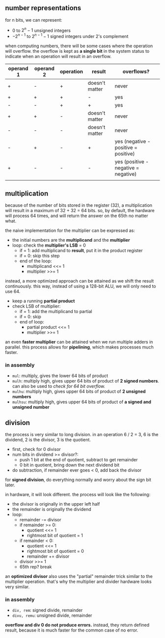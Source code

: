 ## number representations
for n bits, we can represent:
- 0 to $2^{n}- 1$ unsigned integers
- $-2^{n-1}$ to $2^{n-1}-1$ signed integers under 2's complement

when computing numbers, there will be some cases where the operation will overflow.
the overflow is kept as **a single bit** in the system status to indicate when an operation will result in an overflow.

| operand 1 | operand 2 | operation | result         | overflows?                           |
| --------- | --------- | --------- | -------------- | ------------------------------------ |
| +         | -         | +         | doesn't matter | never                                |
| +         | +         | +         | -              | yes                                  |
| -         | -         | +         | +              | yes                                  |
| +         | +         | -         | doesn't matter | never                                |
| -         | -         | -         | doesn't matter | never                                |
| -         | +         | -         | +              | yes (negative - positive = positive) |
| +         | -         | -         | -              | yes (positive - negative = negative) |
|           |           |           |                |                                      |
## multiplication
because of the number of bits stored in the register (32), a multiplication will result in a maximum of 32 + 32 = 64 bits. so, by default, the hardware will process 64 times, and will return the answer on the 65th no matter what.

the naive implementation for the multiplier can be expressed as:
- the initial numbers are the **multiplicand** and the **multiplier**
- loop: check the **multiplier's LSB** = 0
	- if = 1: add multiplicand to **result**, put it in the product register
	- if = 0: skip this step
	- end of the loop: 
		- multiplicand <<= 1 
		- multiplier >>= 1

instead, a more optimized approach can be attained as we shift the result continuously. this way, instead of using a 128-bit ALU, we will only need to use 64.
- keep a running **partial product**
- check LSB of multiplier:
	- if = 1: add the multiplicand to partial
	- if = 0: skip
	- end of loop:
		- partial product <<= 1
		- multiplier >>= 1

an even **faster multiplier** can be attained when we run multiple adders in parallel. this process allows for **pipelining**, which makes processes much faster.
### in assembly
- `mul`: multiply, gives the lower 64 bits of product
- `mulh`: multiply high, gives upper 64 bits of product of **2 signed numbers**. can also be used to *check for 64 bit overflow.*
- `mulhu`: multiply high, gives upper 64 bits of product of **2 unsigned numbers**
- `mulhsu`: multiply high, gives upper 64 bits of product of **a signed and unsigned number**
## division
the process is very similar to long division. in an operation 6 / 2 = 3, 6 is the dividend, 2 is the divisor, 3 is the quotient.
- first, check for 0 divisor
- num bits in dividend >= divisor?:
	- push 1 bit at the end of quotient, subtract to get remainder
	- 0 bit in quotient, bring down the next dividend bit
- do subtraction, if remainder ever goes < 0, add back the divisor

for **signed division**, do everything normally and worry about the sign bit later.

in hardware, it will look different. the process will look like the following:
- the divisor is originally in the upper left half
- the remainder is originally the dividend
- loop:
	- remainder -= divisor
	- if remainder >= 0:
		- quotient <<= 1
		- rightmost bit of quotient = 1
	- if remainder < 0:
		- quotient <<= 1
		- rightmost bit of quotient = 0
		- remainder += divisor
	- divisor >>= 1
	- 65th rep? break

an **optimized divisor** also uses the "partial" remainder trick similar to the multiplier operation. that's why the multiplier and divider hardware looks very similar.
### in assembly
- `div, rem`: signed divide, remainder
- `divu, remu`: unsigned divide, remainder

**overflow and div 0 do not produce errors.** instead, they return defined result, because it is much faster for the common case of no error.